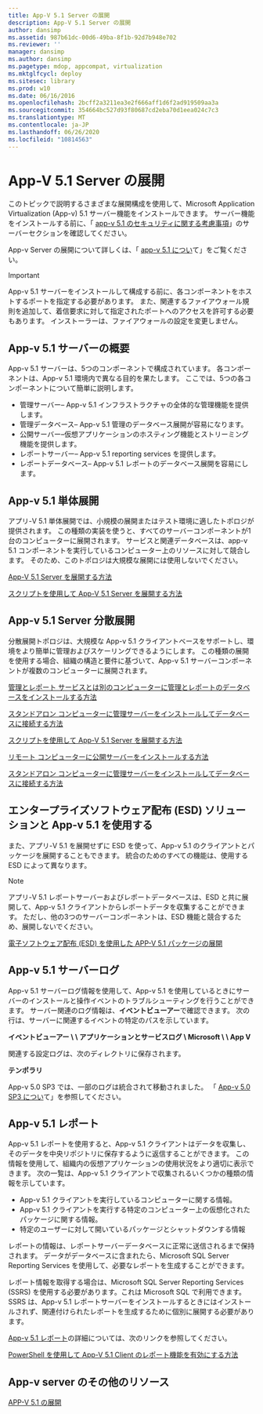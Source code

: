 ```yaml
---
title: App-V 5.1 Server の展開
description: App-V 5.1 Server の展開
author: dansimp
ms.assetid: 987b61dc-00d6-49ba-8f1b-92d7b948e702
ms.reviewer: ''
manager: dansimp
ms.author: dansimp
ms.pagetype: mdop, appcompat, virtualization
ms.mktglfcycl: deploy
ms.sitesec: library
ms.prod: w10
ms.date: 06/16/2016
ms.openlocfilehash: 2bcff2a3211ea3e2f666aff1d6f2ad919509aa3a
ms.sourcegitcommit: 354664bc527d93f80687cd2eba70d1eea024c7c3
ms.translationtype: MT
ms.contentlocale: ja-JP
ms.lasthandoff: 06/26/2020
ms.locfileid: "10814563"
---
```

# App-V 5.1 Server の展開

このトピックで説明するさまざまな展開構成を使用して、Microsoft Application Virtualization (App-v) 5.1 サーバー機能をインストールできます。 サーバー機能をインストールする前に、「 [app-v 5.1 のセキュリティに関する考慮事項](app-v-51-security-considerations.md)」のサーバーセクションを確認してください。

App-v Server の展開について詳しくは、「 [app-v 5.1 につい](about-app-v-51.md#bkmk-migrate-to-51)て」をご覧ください。

> [!IMPORTANT]
> App-v 5.1 サーバーをインストールして構成する前に、各コンポーネントをホストするポートを指定する必要があります。 また、関連するファイアウォール規則を追加して、着信要求に対して指定されたポートへのアクセスを許可する必要もあります。 インストーラーは、ファイアウォールの設定を変更しません。

## <a href="" id="---------app-v-5-1-server-overview"></a> App-v 5.1 サーバーの概要

App-v 5.1 サーバーは、5つのコンポーネントで構成されています。 各コンポーネントは、App-v 5.1 環境内で異なる目的を果たします。 ここでは、5つの各コンポーネントについて簡単に説明します。

- 管理サーバー– App-v 5.1 インフラストラクチャの全体的な管理機能を提供します。
- 管理データベース– App-v 5.1 管理のデータベース展開が容易になります。
- 公開サーバー–仮想アプリケーションのホスティング機能とストリーミング機能を提供します。
- レポートサーバー– App-v 5.1 reporting services を提供します。
- レポートデータベース– App-v 5.1 レポートのデータベース展開を容易にします。

## <a href="" id="---------app-v-5-1-stand-alone-deployment"></a> App-v 5.1 単体展開

アプリ-V 5.1 単体展開では、小規模の展開またはテスト環境に適したトポロジが提供されます。 この種類の実装を使うと、すべてのサーバーコンポーネントが1台のコンピューターに展開されます。 サービスと関連データベースは、app-v 5.1 コンポーネントを実行しているコンピューター上のリソースに対して競合します。 そのため、このトポロジは大規模な展開には使用しないでください。

[App-V 5.1 Server を展開する方法](how-to-deploy-the-app-v-51-server.md)

[スクリプトを使用して App-V 5.1 Server を展開する方法](how-to-deploy-the-app-v-51-server-using-a-script.md)

## <a href="" id="---------app-v-5-1-server-distributed-deployment"></a> App-v 5.1 Server 分散展開

分散展開トポロジは、大規模な App-v 5.1 クライアントベースをサポートし、環境をより簡単に管理およびスケーリングできるようにします。 この種類の展開を使用する場合、組織の構造と要件に基づいて、App-v 5.1 サーバーコンポーネントが複数のコンピューターに展開されます。

[管理とレポート サービスとは別のコンピューターに管理とレポートのデータベースをインストールする方法](how-to-install-the-management-and-reporting-databases-on-separate-computers-from-the-management-and-reporting-services51.md)

[スタンドアロン コンピューターに管理サーバーをインストールしてデータベースに接続する方法](how-to-install-the-management-server-on-a-standalone-computer-and-connect-it-to-the-database51.md)

[スクリプトを使用して App-V 5.1 Server を展開する方法](how-to-deploy-the-app-v-51-server-using-a-script.md)

[リモート コンピューターに公開サーバーをインストールする方法](how-to-install-the-publishing-server-on-a-remote-computer51.md)

[スタンドアロン コンピューターに管理サーバーをインストールしてデータベースに接続する方法](how-to-install-the-management-server-on-a-standalone-computer-and-connect-it-to-the-database51.md)

## エンタープライズソフトウェア配布 (ESD) ソリューションと App-v 5.1 を使用する

また、アプリ-V 5.1 を展開せずに ESD を使って、App-v 5.1 のクライアントとパッケージを展開することもできます。 統合のためのすべての機能は、使用する ESD によって異なります。

> [!NOTE]
> アプリ-V 5.1 レポートサーバーおよびレポートデータベースは、ESD と共に展開して、App-v 5.1 クライアントからレポートデータを収集することができます。 ただし、他の3つのサーバーコンポーネントは、ESD 機能と競合するため、展開しないでください。

[電子ソフトウェア配布 (ESD) を使用した APP-V 5.1 パッケージの展開](deploying-app-v-51-packages-by-using-electronic-software-distribution--esd-.md)

## <a href="" id="---------app-v-5-1-server-logs"></a> App-v 5.1 サーバーログ

App-v 5.1 サーバーログ情報を使用して、App-v 5.1 を使用しているときにサーバーのインストールと操作イベントのトラブルシューティングを行うことができます。 サーバー関連のログ情報は、**イベントビューアー**で確認できます。 次の行は、サーバーに関連するイベントの特定のパスを示しています。

**イベントビューアー \ \ アプリケーションとサービスログ \\ Microsoft \ \ App V**

関連する設定ログは、次のディレクトリに保存されます。

**テンポラリ**

App-v 5.0 SP3 では、一部のログは統合されて移動されました。 「 [App-v 5.0 SP3 につい](about-app-v-50-sp3.md#bkmk-event-logs-moved)て」を参照してください。

## <a href="" id="---------app-v-5-1-reporting"></a> App-v 5.1 レポート

App-v 5.1 レポートを使用すると、App-v 5.1 クライアントはデータを収集し、そのデータを中央リポジトリに保存するように返信することができます。 この情報を使用して、組織内の仮想アプリケーションの使用状況をより適切に表示できます。 次の一覧は、App-v 5.1 クライアントで収集されるいくつかの種類の情報を示しています。

- App-v 5.1 クライアントを実行しているコンピューターに関する情報。
- App-v 5.1 クライアントを実行する特定のコンピューター上の仮想化されたパッケージに関する情報。
- 特定のユーザーに対して開いているパッケージとシャットダウンする情報

レポートの情報は、レポートサーバーデータベースに正常に送信されるまで保持されます。 データがデータベースに含まれたら、Microsoft SQL Server Reporting Services を使用して、必要なレポートを生成することができます。

レポート情報を取得する場合は、Microsoft SQL Server Reporting Services (SSRS) を使用する必要があります。これは Microsoft SQL で利用できます。 SSRS は、App-v 5.1 レポートサーバーをインストールするときにはインストールされず、関連付けられたレポートを生成するために個別に展開する必要があります。

[App-v 5.1 レポート](about-app-v-51-reporting.md)の詳細については、次のリンクを参照してください。

[PowerShell を使用して App-V 5.1 Client のレポート機能を有効にする方法](how-to-enable-reporting-on-the-app-v-51-client-by-using-powershell.md)

## App-v server のその他のリソース

[APP-V 5.1 の展開](deploying-app-v-51.md)
